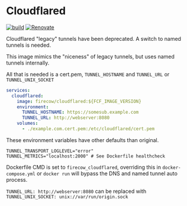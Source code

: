 # Cloudflared

[![build](https://img.shields.io/github/workflow/status/firecow/cloudflared/qa)](https://github.com/firecow/cloudflared/actions)
[![Renovate](https://img.shields.io/badge/renovate-enabled-brightgreen.svg)](https://renovatebot.com)

Cloudflared "legacy" tunnels have been deprecated. A switch to named tunnels is needed.

This image mimics the "niceness" of legacy tunnels, but uses named tunnels internally.

All that is needed is a cert.pem, `TUNNEL_HOSTNAME` and `TUNNEL_URL` or `TUNNEL_UNIX_SOCKET`

```yml
services:
  cloudflared:
    image: firecow/cloudflared:${FCF_IMAGE_VERSION}
    environment:
      TUNNEL_HOSTNAME: https://somesub.example.com
      TUNNEL_URL: http://webserver:8080
    volumes:
      - ./example.com.cert.pem:/etc/cloudflared/cert.pem
``` 

These environment variables have other defaults than original.
```shell
TUNNEL_TRANSPORT_LOGLEVEL="error"
TUNNEL_METRICS="localhost:2000" # See Dockerfile healthcheck
```

Dockerfile CMD is set to `firecow_cloudflared`, overriding this in `docker-compose.yml` or `docker run` will bypass the DNS and named tunnel auto process. 


`TUNNEL_URL: http://webserver:8080` can be replaced with `TUNNEL_UNIX_SOCKET: unix://var/run/origin.sock`
